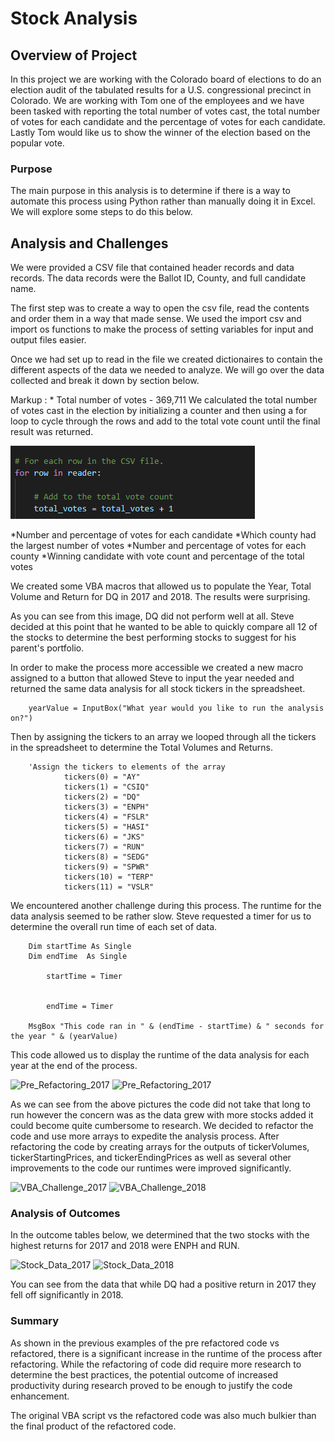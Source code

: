 # Stock Analysis

## Overview of Project
In this project we are working with the Colorado board of elections to do an election audit of the tabulated results for a U.S. congressional precinct in Colorado. We are working with Tom one of the employees and we have been tasked with reporting the total number of votes cast, the total number of votes for each candidate and the percentage of votes for each candidate. Lastly Tom would like us to show the winner of the election based on the popular vote.

### Purpose
The main purpose in this analysis is to determine if there is a way to automate this process using Python rather than manually doing it in Excel. We will explore some steps to do this below.

## Analysis and Challenges
We were provided a CSV file that contained header records and data records. The data records were the Ballot ID, County, and full candidate name. 

The first step was to create a way to open the csv file, read the contents and order them in a way that made sense. We used the import csv and import os functions to make the process of setting variables for input and output files easier.

Once we had set up to read in the file we created dictionaires to contain the different aspects of the data we needed to analyze. We will go over the data collected and break it down by section below.

Markup : * Total number of votes - 369,711
We calculated the total number of votes cast in the election by initializing a counter and then using a for loop to cycle through the rows and add to the total vote count until the final result was returned.
        
![Total_Votes](/Resources/Total_Votes.png)

*Number and percentage of votes for each candidate
*Which county had the largest number of votes
*Number and percentage of votes for each county
*Winning candidate with vote count and percentage of the total votes

We created some VBA macros that allowed us to populate the Year, Total Volume and Return for DQ in 2017 and 2018. The results were surprising.




As you can see from this image, DQ did not perform well at all. Steve decided at this point that he wanted to be able to quickly compare all 12 of the stocks to determine the best performing stocks to suggest for his parent's portfolio.

In order to make the process more accessible we created a new macro assigned to a button that allowed Steve to input the year needed and returned the same data analysis for all stock tickers in the spreadsheet.

        yearValue = InputBox("What year would you like to run the analysis on?")

Then by assigning the tickers to an array we looped through all the tickers in the spreadsheet to determine the Total Volumes and Returns.

        'Assign the tickers to elements of the array
                tickers(0) = "AY"
                tickers(1) = "CSIQ"
                tickers(2) = "DQ"
                tickers(3) = "ENPH"
                tickers(4) = "FSLR"
                tickers(5) = "HASI"
                tickers(6) = "JKS"
                tickers(7) = "RUN"
                tickers(8) = "SEDG"
                tickers(9) = "SPWR"
                tickers(10) = "TERP"
                tickers(11) = "VSLR"

We encountered another challenge during this process. The runtime for the data analysis seemed to be rather slow. Steve requested a timer for us to determine the overall run time of each set of data.

        Dim startTime As Single
        Dim endTime  As Single

            startTime = Timer
            

            endTime = Timer
    
        MsgBox "This code ran in " & (endTime - startTime) & " seconds for the year " & (yearValue)

This code allowed us to display the runtime of the data analysis for each year at the end of the process.

![Pre_Refactoring_2017](/Resources/Pre_Refactoring_2017.png)
![Pre_Refactoring_2017](/Resources/Pre_Refactoring_2018.png)

As we can see from the above pictures the code did not take that long to run however the concern was as the data grew with more stocks added it could become quite cumbersome to research. We decided to refactor the code and use more arrays to expedite the analysis process. After refactoring the code by creating arrays for the outputs of tickerVolumes, tickerStartingPrices, and tickerEndingPrices as well as several other improvements to the code our runtimes were improved significantly.

![VBA_Challenge_2017](/Resources/VBA_Challenge_2017.png)
![VBA_Challenge_2018](/Resources/VBA_Challenge_2018.png)

### Analysis of Outcomes 
In the outcome tables below, we determined that the two stocks with the highest returns for 2017 and 2018 were ENPH and RUN.

![Stock_Data_2017](/Resources/Stock_Data_2017.png)
![Stock_Data_2018](/Resources/Stock_Data_2018.png)

You can see from the data that while DQ had a positive return in 2017 they fell off significantly in 2018.

### Summary

As shown in the previous examples of the pre refactored code vs refactored, there is a significant increase in the runtime of the process after refactoring. While the refactoring of code did require more research to determine the best practices, the potential outcome of increased productivity during research proved to be enough to justify the code enhancement.

The original VBA script vs the refactored code was also much bulkier than the final product of the refactored code.

